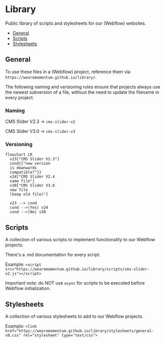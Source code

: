 # Library
Public library of scripts and stylesheets for our (Webflow) websites.

- [General](#general)
- [Scripts](#scripts)
- [Stylesheets](#stylesheets)

## General
To use these files in a (Webflow) project, reference them via `https://wearemomentum.github.io/library/`.

The following naming and versioning rules ensure that projects always use the newest subversion of a file, without the need to update the filename in every project.

### Naming
CMS Slider V2.3 -> `cms-slider-v2`

CMS Slider V3.0 -> `cms-slider-v3`

### Versioning
<!-- https://mermaid.js.org/intro/ -->
```mermaid
flowchart LR
  v23["CMS Slider V2.3"]
  cond{{"new version
  is downwards
  compatible?"}}
  v24["CMS Slider V2.4
  same file"]
  v30["CMS Slider V3.0
  new file
  (keep old file)"]

  v23 --> cond
  cond -->|Yes| v24
  cond -->|No| v30
```

## Scripts
A collection of various scripts to implement functionality to our Webflow projects.

There's a .md documentation for every script.

Example: `<script src="https://wearemomentum.github.io/library/scripts/cms-slider-v2.js"></script>`

Important note: do NOT use `async` for scripts to be executed before Webflow initialization.

## Stylesheets
A collection of various stylesheets to add to our Webflow projects.

Example: `<link href="https://wearemomentum.github.io/library/stylesheets/general-v0.css" rel="stylesheet" type="text/css">`